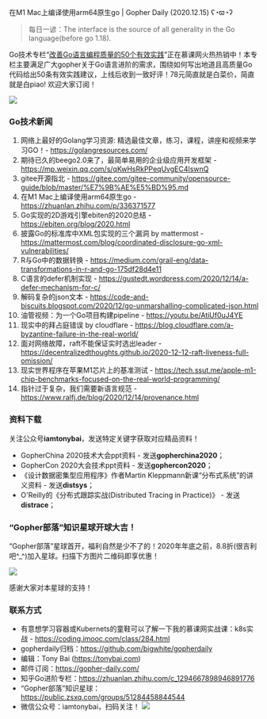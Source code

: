 在M1 Mac上编译使用arm64原生go | Gopher Daily (2020.12.15) ʕ◔ϖ◔ʔ

>每日一谚：The interface is the source of all generality in the Go language(before go 1.18).

Go技术专栏“[改善Go语⾔编程质量的50个有效实践](https://www.imooc.com/read/87)”正在慕课网火热热销中！本专栏主要满足广大gopher关于Go语言进阶的需求，围绕如何写出地道且高质量Go代码给出50条有效实践建议，上线后收到一致好评！78元简直就是白菜价，简直就是白piao! 欢迎大家订阅！

![](http://image.tonybai.com/img/202011/go-column-pgo-with-qr-and-text.png)

### Go技术新闻

1. 网络上最好的Golang学习资源: 精选最佳文章，练习，课程，讲座和视频来学习GO！- https://golangresources.com/
2. 期待已久的beego2.0来了，最简单易用的企业级应用开发框架 - https://mp.weixin.qq.com/s/qKwHsRkPPeqUvgEC4IswnQ
3. gitee开源指北 - https://gitee.com/gitee-community/opensource-guide/blob/master/%E7%9B%AE%E5%BD%95.md
4. 在M1 Mac上编译使用arm64原生go - https://zhuanlan.zhihu.com/p/336371577
5. Go实现的2D游戏引擎ebiten的2020总结 - https://ebiten.org/blog/2020.html
6. 披露Go的标准库中XML包实现的三个漏洞 by mattermost - https://mattermost.com/blog/coordinated-disclosure-go-xml-vulnerabilities/
7. R与Go中的数据转换 - https://medium.com/grail-eng/data-transformations-in-r-and-go-175df28d4e11
8. C语言的defer机制实现 - https://gustedt.wordpress.com/2020/12/14/a-defer-mechanism-for-c/
9. 解码复杂的json文本 - https://code-and-biscuits.blogspot.com/2020/12/go-unmarshalling-complicated-json.html
10. 油管视频：为一个Go项目构建pipeline - https://youtu.be/AtiUf0uJ4YE
11. 现实中的拜占庭错误 by cloudflare - https://blog.cloudflare.com/a-byzantine-failure-in-the-real-world/
12. 面对网络故障，raft不能保证实时选出leader - https://decentralizedthoughts.github.io/2020-12-12-raft-liveness-full-omission/
13. 现实世界程序在苹果M1芯片上的基准测试 - https://tech.ssut.me/apple-m1-chip-benchmarks-focused-on-the-real-world-programming/
14. 指针过于复杂，我们需要新语言规范 - https://www.ralfj.de/blog/2020/12/14/provenance.html

### 资料下载

关注公众号**iamtonybai**，发送特定关键字获取对应精品资料！

* GopherChina 2020技术大会ppt资料 - 发送**gopherchina2020**；
* GopherCon 2020大会技术ppt资料 - 发送**gophercon2020**；
* 《设计数据密集型应用程序》作者Martin Kleppmann新课“分布式系统”的讲义资料 - 发送**distsys**；
* O'Reilly的《分布式跟踪实战(Distributed Tracing in Practice)》 - 发送**distrace**；

### “Gopher部落”知识星球开球大吉！

“Gopher部落”星球首开，福利自然是少不了的！2020年年底之前，8.8折(很吉利吧^_^)加入星球。扫描下方图片二维码即享优惠！

![](http://image.tonybai.com/img/202011/gopher-tribe-zsxq.png)

感谢大家对本星球的支持！

### 联系方式

* 有意想学习容器或Kubernets的童鞋可以了解一下我的慕课网实战课：k8s实战 - https://coding.imooc.com/class/284.html
* gopherdaily归档：https://github.com/bigwhite/gopherdaily
* 编辑：Tony Bai (https://tonybai.com)
* 邮件订阅：https://gopher-daily.com/
* 知乎Go进阶专栏：https://zhuanlan.zhihu.com/c_1294667898946891776
* “Gopher部落”知识星球：https://public.zsxq.com/groups/51284458844544
* 微信公众号：iamtonybai，扫码关注！
![](http://image.tonybai.com/img/202011/qrcode_for_iamtonybai.jpg)
